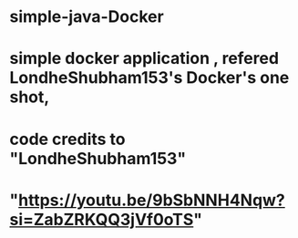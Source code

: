 # simple-java-Docker
# simple docker application , refered LondheShubham153's Docker's one shot, 
# code credits to "LondheShubham153"
# "https://youtu.be/9bSbNNH4Nqw?si=ZabZRKQQ3jVf0oTS"
